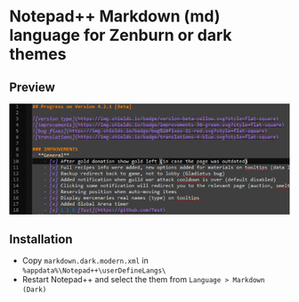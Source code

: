 # Notepad++ Markdown (md) language for Zenburn or dark themes

## Preview
![Preview Screenshot](/Preview.png)

## Installation
- Copy `markdown.dark.modern.xml` in `%appdata%\Notepad++\userDefineLangs\`
- Restart Notepad++ and select the them from `Language > Markdown (Dark)`
